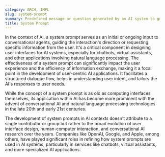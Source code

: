 ```yaml
---
category: ARCH, IMPL
slug: system-prompt
summary: Predefined message or question generated by an AI system to guide or solicit a response from the user.
title: System Prompt
---
```


In the context of AI, a system prompt serves as an initial or ongoing input to conversational agents, guiding the interaction's direction or requesting specific information from the user. It's a critical component in designing user interfaces for AI systems, especially for chatbots, virtual assistants, and other applications involving natural language processing. The effectiveness of a system prompt can significantly impact the user experience and the efficiency of information exchange, making it a focal point in the development of user-centric AI applications. It facilitates a structured dialogue flow, helps in understanding user intent, and tailors the AI's responses to user needs.

While the concept of a system prompt is as old as computing interfaces themselves, its application within AI has become more prominent with the advent of conversational AI and natural language processing technologies in the late 20th and early 21st centuries.

The development of system prompts in AI contexts doesn't attribute to a single contributor or group but rather to the broad evolution of user interface design, human-computer interaction, and conversational AI research over the years. Companies like OpenAI, Google, and Apple, among others, have played significant roles in refining how system prompts are used in AI systems, particularly in services like chatbots, virtual assistants, and more specialized AI applications.
